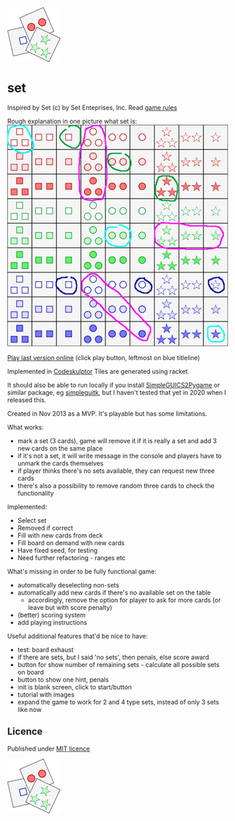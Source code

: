 ![logo](assets/setlogo.png)

# set

Inspired by Set (c) by Set Enteprises, Inc.
Read [game rules](http://en.wikipedia.org/wiki/Set_%28game%29)

Rough explanation in one picture what set is:
![logo](assets/set30-examples.png)


[Play last version online](http://www.codeskulptor.org/#user47_tpZDhJLZSNJthRJ.py)
(click play button, leftmost on blue titleline)

Implemented in [Codeskulptor](https://en.wikipedia.org/wiki/CodeSkulptor)
Tiles are generated using racket.


It should also be able to run locally if you install [SimpleGUICS2Pygame](https://bitbucket.org/OPiMedia/simpleguics2pygame) or similar package, eg [simpleguitk](https://github.com/dholm/simpleguitk), but I haven't tested that yet in 2020 when I released this.

Created in Nov 2013 as a MVP. It's playable but has some limitations.

What works:
- mark a set (3 cards), game will remove it if it is really a set and add 3 new cards on the same place
- if it's not a set, it will write message in the console and players have to unmark the cards themselves
- if player thinks there's no sets available, they can request new three cards
- there's also a possibility to remove random three cards to check the functionality

Implemented:
- Select set
- Removed if correct
- Fill with new cards from deck
- Fill board on demand with new cards
- Have fixed seed, for testing
- Need further refactoring - ranges etc

What's missing in order to be fully functional game:
- automatically deselecting non-sets
- automatically add new cards if there's no available set on the table
  - accordingly, remove the option for player to ask for more cards (or leave but with score penalty)
- (better) scoring system
- add playing instructions

Useful additional features that'd be nice to have:
- test: board exhaust
- if there are sets, but I said 'no sets', then penals, else score award
- button for show number of remaining sets - calculate all possible sets on board
- button to show one hint, penals
- init is blank screen, click to start/button
- tutorial with images
- expand the game to work for 2 and 4 type sets, instead of only 3 sets like now


## Licence
Published under [MIT licence](LICENCE)

![logo](assets/setlogo.png)
